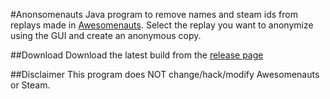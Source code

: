 #Anonsomenauts
Java program to remove names and steam ids from replays made in [Awesomenauts](http://www.awesomenauts.com/). Select the replay you want to anonymize using the GUI and create an anonymous copy.

##Download
Download the latest build from the [release page](https://github.com/dragbone/Anonsomenauts/releases)

##Disclaimer
This program does NOT change/hack/modify Awesomenauts or Steam.
